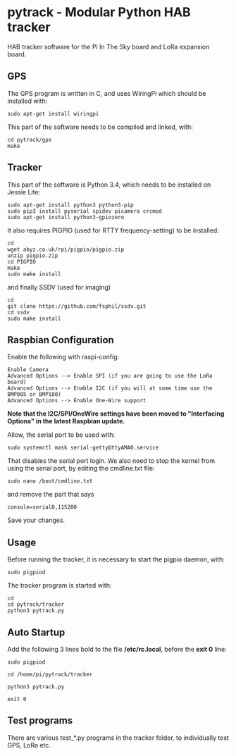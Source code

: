 # pytrack - Modular Python HAB tracker

HAB tracker software for the Pi In The Sky board and LoRa expansion board.


## GPS

The GPS program is written in C, and uses WiringPi which should be installed with:

	sudo apt-get install wiringpi

This part of the software needs to be compiled and linked, with:

	cd pytrack/gps
	make


## Tracker

This part of the software is Python 3.4, which needs to be installed on Jessie Lite:

	sudo apt-get install python3 python3-pip
	sudo pip3 install pyserial spidev picamera crcmod
	sudo apt-get install python3-gpiozero

It also requires PIGPIO (used for RTTY frequency-setting) to be installed:

	cd
	wget abyz.co.uk/rpi/pigpio/pigpio.zip
	unzip pigpio.zip
	cd PIGPIO
	make
	sudo make install

and finally SSDV (used for imaging)

	cd
	git clone https://github.com/fsphil/ssdv.git
	cd ssdv
	sudo make install

## Raspbian Configuration

Enable the following with raspi-config:

	Enable Camera
	Advanced Options --> Enable SPI (if you are going to use the LoRa board)
	Advanced Options --> Enable I2C (if you will at some time use the BMP085 or BMP180)
	Advanced Options --> Enable One-Wire support

**Note that the I2C/SPI/OneWire settings have been moved to "Interfacing Options" in the latest Raspbian update.**


Allow, the serial port to be used with:

	sudo systemctl mask serial-getty@ttyAMA0.service

That disables the serial port login.  We also need to stop the kernel from using the serial port, by editing the cmdline.txt file:

	sudo nano /boot/cmdline.txt

and remove the part that says

	console=serial0,115200

Save your changes.


## Usage

Before running the tracker, it is necessary to start the pigpio daemon, with:

	sudo pigpiod
	
The tracker program is started with:

	cd
	cd pytrack/tracker
	python3 pytrack.py

## Auto Startup

Add the following 3 lines bold to the file **/etc/rc.local**, before the **exit 0** line:

	sudo pigpiod

	cd /home/pi/pytrack/tracker

	python3 pytrack.py

	exit 0

## Test programs

There are various test_*.py programs in the tracker folder, to individually test GPS, LoRa etc.

